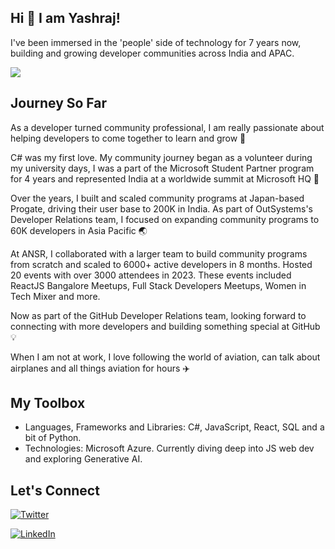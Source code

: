## Hi 👋 I am Yashraj!

I've been immersed in the 'people' side of technology for 7 years now, building and growing developer communities across India and APAC.

![](https://media.licdn.com/dms/image/D5616AQFNaXtfig2YtA/profile-displaybackgroundimage-shrink_350_1400/0/1700306832623?e=1714608000&v=beta&t=kUJeD8Zzv8j8koSg9IEUQI4u6USGge-gNJxkP4jJhTY)

## Journey So Far

As a developer turned community professional, I am really passionate about helping developers to come together to learn and grow 🚀

C# was my first love. My community journey began as a volunteer during my university days, I was a part of the Microsoft Student Partner program for 4 years and represented India at a worldwide summit at Microsoft HQ 🏅

Over the years, I built and scaled community programs at Japan-based Progate, driving their user base to 200K in India. As part of OutSystems's Developer Relations team, I focused on expanding community programs to 60K developers in Asia Pacific 🌏

At ANSR, I collaborated with a larger team to build community programs from scratch and scaled to 6000+ active developers in 8 months. Hosted 20 events with over 3000 attendees in 2023. These events included ReactJS Bangalore Meetups, Full Stack Developers Meetups, Women in Tech Mixer and more.

Now as part of the GitHub Developer Relations team, looking forward to connecting with more developers and building something special at GitHub 💡

When I am not at work, I love following the world of aviation, can talk about airplanes and all things aviation for hours ✈️

## My Toolbox

- Languages, Frameworks and Libraries: C#, JavaScript, React, SQL and a bit of Python.
- Technologies: Microsoft Azure. Currently diving deep into JS web dev and exploring Generative AI.

## Let's Connect

[![Twitter][1.1]][1.2]

[1.1]: https://img.shields.io/badge/Twitter-1DA1F2?style=for-the-badge&logo=twitter&logoColor=white
[1.2]: https://twitter.com/yashrajnayak

[![LinkedIn][2.1]][2.2]

[2.1]: https://img.shields.io/badge/LinkedIn-0077B5?style=for-the-badge&logo=linkedin&logoColor=white
[2.2]: https://www.linkedin.com/in/yashrajnayak
